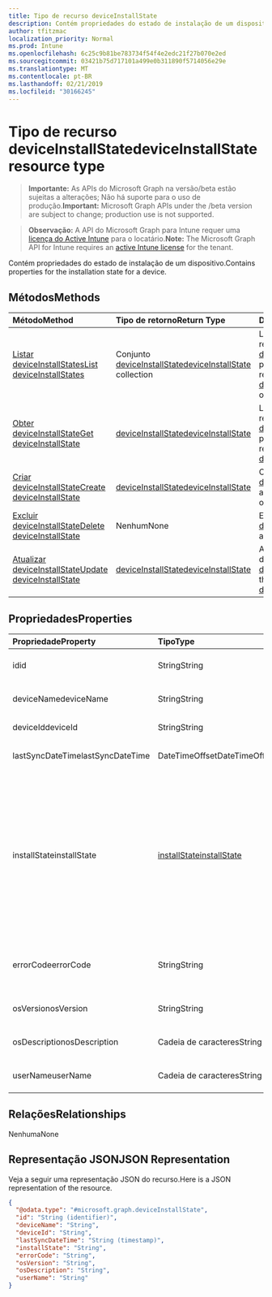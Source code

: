 ```yaml
---
title: Tipo de recurso deviceInstallState
description: Contém propriedades do estado de instalação de um dispositivo.
author: tfitzmac
localization_priority: Normal
ms.prod: Intune
ms.openlocfilehash: 6c25c9b81be783734f54f4e2edc21f27b070e2ed
ms.sourcegitcommit: 03421b75d717101a499e0b311890f5714056e29e
ms.translationtype: MT
ms.contentlocale: pt-BR
ms.lasthandoff: 02/21/2019
ms.locfileid: "30166245"
---
```

# <a name="deviceinstallstate-resource-type"></a><span data-ttu-id="ab8c8-103">Tipo de recurso deviceInstallState</span><span class="sxs-lookup"><span data-stu-id="ab8c8-103">deviceInstallState resource type</span></span>

> <span data-ttu-id="ab8c8-104">**Importante:** As APIs do Microsoft Graph na versão/beta estão sujeitas a alterações; Não há suporte para o uso de produção.</span><span class="sxs-lookup"><span data-stu-id="ab8c8-104">**Important:** Microsoft Graph APIs under the /beta version are subject to change; production use is not supported.</span></span>

> <span data-ttu-id="ab8c8-105">**Observação:** A API do Microsoft Graph para Intune requer uma [licença do Active Intune](https://go.microsoft.com/fwlink/?linkid=839381) para o locatário.</span><span class="sxs-lookup"><span data-stu-id="ab8c8-105">**Note:** The Microsoft Graph API for Intune requires an [active Intune license](https://go.microsoft.com/fwlink/?linkid=839381) for the tenant.</span></span>

<span data-ttu-id="ab8c8-106">Contém propriedades do estado de instalação de um dispositivo.</span><span class="sxs-lookup"><span data-stu-id="ab8c8-106">Contains properties for the installation state for a device.</span></span>

## <a name="methods"></a><span data-ttu-id="ab8c8-107">Métodos</span><span class="sxs-lookup"><span data-stu-id="ab8c8-107">Methods</span></span>
|<span data-ttu-id="ab8c8-108">Método</span><span class="sxs-lookup"><span data-stu-id="ab8c8-108">Method</span></span>|<span data-ttu-id="ab8c8-109">Tipo de retorno</span><span class="sxs-lookup"><span data-stu-id="ab8c8-109">Return Type</span></span>|<span data-ttu-id="ab8c8-110">Descrição</span><span class="sxs-lookup"><span data-stu-id="ab8c8-110">Description</span></span>|
|:---|:---|:---|
|[<span data-ttu-id="ab8c8-111">Listar deviceInstallStates</span><span class="sxs-lookup"><span data-stu-id="ab8c8-111">List deviceInstallStates</span></span>](../api/intune-books-deviceinstallstate-list.md)|<span data-ttu-id="ab8c8-112">Conjunto [deviceInstallState](../resources/intune-books-deviceinstallstate.md)</span><span class="sxs-lookup"><span data-stu-id="ab8c8-112">[deviceInstallState](../resources/intune-books-deviceinstallstate.md) collection</span></span>|<span data-ttu-id="ab8c8-113">Lê propriedades e relações de objetos de [deviceInstallState](../resources/intune-books-deviceinstallstate.md).</span><span class="sxs-lookup"><span data-stu-id="ab8c8-113">List properties and relationships of the [deviceInstallState](../resources/intune-books-deviceinstallstate.md) objects.</span></span>|
|[<span data-ttu-id="ab8c8-114">Obter deviceInstallState</span><span class="sxs-lookup"><span data-stu-id="ab8c8-114">Get deviceInstallState</span></span>](../api/intune-books-deviceinstallstate-get.md)|[<span data-ttu-id="ab8c8-115">deviceInstallState</span><span class="sxs-lookup"><span data-stu-id="ab8c8-115">deviceInstallState</span></span>](../resources/intune-books-deviceinstallstate.md)|<span data-ttu-id="ab8c8-116">Ler propriedades e relações de objetos de [deviceInstallState](../resources/intune-books-deviceinstallstate.md).</span><span class="sxs-lookup"><span data-stu-id="ab8c8-116">Read properties and relationships of the [deviceInstallState](../resources/intune-books-deviceinstallstate.md) object.</span></span>|
|[<span data-ttu-id="ab8c8-117">Criar deviceInstallState</span><span class="sxs-lookup"><span data-stu-id="ab8c8-117">Create deviceInstallState</span></span>](../api/intune-books-deviceinstallstate-create.md)|[<span data-ttu-id="ab8c8-118">deviceInstallState</span><span class="sxs-lookup"><span data-stu-id="ab8c8-118">deviceInstallState</span></span>](../resources/intune-books-deviceinstallstate.md)|<span data-ttu-id="ab8c8-119">Crie um novo objeto de [deviceInstallState](../resources/intune-books-deviceinstallstate.md).</span><span class="sxs-lookup"><span data-stu-id="ab8c8-119">Create a new [deviceInstallState](../resources/intune-books-deviceinstallstate.md) object.</span></span>|
|[<span data-ttu-id="ab8c8-120">Excluir deviceInstallState</span><span class="sxs-lookup"><span data-stu-id="ab8c8-120">Delete deviceInstallState</span></span>](../api/intune-books-deviceinstallstate-delete.md)|<span data-ttu-id="ab8c8-121">Nenhum</span><span class="sxs-lookup"><span data-stu-id="ab8c8-121">None</span></span>|<span data-ttu-id="ab8c8-122">Excluir [deviceInstallState](../resources/intune-books-deviceinstallstate.md).</span><span class="sxs-lookup"><span data-stu-id="ab8c8-122">Deletes a [deviceInstallState](../resources/intune-books-deviceinstallstate.md).</span></span>|
|[<span data-ttu-id="ab8c8-123">Atualizar deviceInstallState</span><span class="sxs-lookup"><span data-stu-id="ab8c8-123">Update deviceInstallState</span></span>](../api/intune-books-deviceinstallstate-update.md)|[<span data-ttu-id="ab8c8-124">deviceInstallState</span><span class="sxs-lookup"><span data-stu-id="ab8c8-124">deviceInstallState</span></span>](../resources/intune-books-deviceinstallstate.md)|<span data-ttu-id="ab8c8-125">Atualizar as propriedades de um objeto de [deviceInstallState](../resources/intune-books-deviceinstallstate.md).</span><span class="sxs-lookup"><span data-stu-id="ab8c8-125">Update the properties of a [deviceInstallState](../resources/intune-books-deviceinstallstate.md) object.</span></span>|

## <a name="properties"></a><span data-ttu-id="ab8c8-126">Propriedades</span><span class="sxs-lookup"><span data-stu-id="ab8c8-126">Properties</span></span>
|<span data-ttu-id="ab8c8-127">Propriedade</span><span class="sxs-lookup"><span data-stu-id="ab8c8-127">Property</span></span>|<span data-ttu-id="ab8c8-128">Tipo</span><span class="sxs-lookup"><span data-stu-id="ab8c8-128">Type</span></span>|<span data-ttu-id="ab8c8-129">Descrição</span><span class="sxs-lookup"><span data-stu-id="ab8c8-129">Description</span></span>|
|:---|:---|:---|
|<span data-ttu-id="ab8c8-130">id</span><span class="sxs-lookup"><span data-stu-id="ab8c8-130">id</span></span>|<span data-ttu-id="ab8c8-131">String</span><span class="sxs-lookup"><span data-stu-id="ab8c8-131">String</span></span>|<span data-ttu-id="ab8c8-132">Chave da entidade.</span><span class="sxs-lookup"><span data-stu-id="ab8c8-132">Key of the entity.</span></span>|
|<span data-ttu-id="ab8c8-133">deviceName</span><span class="sxs-lookup"><span data-stu-id="ab8c8-133">deviceName</span></span>|<span data-ttu-id="ab8c8-134">String</span><span class="sxs-lookup"><span data-stu-id="ab8c8-134">String</span></span>|<span data-ttu-id="ab8c8-135">Nome do dispositivo.</span><span class="sxs-lookup"><span data-stu-id="ab8c8-135">Device name.</span></span>|
|<span data-ttu-id="ab8c8-136">deviceId</span><span class="sxs-lookup"><span data-stu-id="ab8c8-136">deviceId</span></span>|<span data-ttu-id="ab8c8-137">String</span><span class="sxs-lookup"><span data-stu-id="ab8c8-137">String</span></span>|<span data-ttu-id="ab8c8-138">ID do dispositivo.</span><span class="sxs-lookup"><span data-stu-id="ab8c8-138">Device Id.</span></span>|
|<span data-ttu-id="ab8c8-139">lastSyncDateTime</span><span class="sxs-lookup"><span data-stu-id="ab8c8-139">lastSyncDateTime</span></span>|<span data-ttu-id="ab8c8-140">DateTimeOffset</span><span class="sxs-lookup"><span data-stu-id="ab8c8-140">DateTimeOffset</span></span>|<span data-ttu-id="ab8c8-141">Última sincronização de data e hora.</span><span class="sxs-lookup"><span data-stu-id="ab8c8-141">Last sync date and time.</span></span>|
|<span data-ttu-id="ab8c8-142">installState</span><span class="sxs-lookup"><span data-stu-id="ab8c8-142">installState</span></span>|[<span data-ttu-id="ab8c8-143">installState</span><span class="sxs-lookup"><span data-stu-id="ab8c8-143">installState</span></span>](../resources/intune-books-installstate.md)|<span data-ttu-id="ab8c8-144">O estado de instalação do livro eletrônico.</span><span class="sxs-lookup"><span data-stu-id="ab8c8-144">The install state of the eBook.</span></span> <span data-ttu-id="ab8c8-145">Os valores possíveis são: `notApplicable`, `installed`, `failed`, `notInstalled`, `uninstallFailed`, `unknown`.</span><span class="sxs-lookup"><span data-stu-id="ab8c8-145">Possible values are: `notApplicable`, `installed`, `failed`, `notInstalled`, `uninstallFailed`, `unknown`.</span></span>|
|<span data-ttu-id="ab8c8-146">errorCode</span><span class="sxs-lookup"><span data-stu-id="ab8c8-146">errorCode</span></span>|<span data-ttu-id="ab8c8-147">String</span><span class="sxs-lookup"><span data-stu-id="ab8c8-147">String</span></span>|<span data-ttu-id="ab8c8-148">O código de erro de falhas de instalação.</span><span class="sxs-lookup"><span data-stu-id="ab8c8-148">The error code for install failures.</span></span>|
|<span data-ttu-id="ab8c8-149">osVersion</span><span class="sxs-lookup"><span data-stu-id="ab8c8-149">osVersion</span></span>|<span data-ttu-id="ab8c8-150">String</span><span class="sxs-lookup"><span data-stu-id="ab8c8-150">String</span></span>|<span data-ttu-id="ab8c8-151">Versão do sistema operacional.</span><span class="sxs-lookup"><span data-stu-id="ab8c8-151">OS Version.</span></span>|
|<span data-ttu-id="ab8c8-152">osDescription</span><span class="sxs-lookup"><span data-stu-id="ab8c8-152">osDescription</span></span>|<span data-ttu-id="ab8c8-153">Cadeia de caracteres</span><span class="sxs-lookup"><span data-stu-id="ab8c8-153">String</span></span>|<span data-ttu-id="ab8c8-154">Descrição do sistema operacional.</span><span class="sxs-lookup"><span data-stu-id="ab8c8-154">OS Description.</span></span>|
|<span data-ttu-id="ab8c8-155">userName</span><span class="sxs-lookup"><span data-stu-id="ab8c8-155">userName</span></span>|<span data-ttu-id="ab8c8-156">Cadeia de caracteres</span><span class="sxs-lookup"><span data-stu-id="ab8c8-156">String</span></span>|<span data-ttu-id="ab8c8-157">Nome de usuário do dispositivo.</span><span class="sxs-lookup"><span data-stu-id="ab8c8-157">Device User Name.</span></span>|

## <a name="relationships"></a><span data-ttu-id="ab8c8-158">Relações</span><span class="sxs-lookup"><span data-stu-id="ab8c8-158">Relationships</span></span>
<span data-ttu-id="ab8c8-159">Nenhuma</span><span class="sxs-lookup"><span data-stu-id="ab8c8-159">None</span></span>

## <a name="json-representation"></a><span data-ttu-id="ab8c8-160">Representação JSON</span><span class="sxs-lookup"><span data-stu-id="ab8c8-160">JSON Representation</span></span>
<span data-ttu-id="ab8c8-161">Veja a seguir uma representação JSON do recurso.</span><span class="sxs-lookup"><span data-stu-id="ab8c8-161">Here is a JSON representation of the resource.</span></span>
<!-- {
  "blockType": "resource",
  "keyProperty": "id",
  "@odata.type": "microsoft.graph.deviceInstallState"
}
-->
``` json
{
  "@odata.type": "#microsoft.graph.deviceInstallState",
  "id": "String (identifier)",
  "deviceName": "String",
  "deviceId": "String",
  "lastSyncDateTime": "String (timestamp)",
  "installState": "String",
  "errorCode": "String",
  "osVersion": "String",
  "osDescription": "String",
  "userName": "String"
}
```




